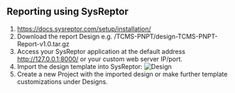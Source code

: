 ## **Reporting using SysReptor**
1. https://docs.sysreptor.com/setup/installation/
2. Download the report Design e.g. /TCMS-PNPT/design-TCMS-PNPT-Report-v1.0.tar.gz
3. Access your SysReptor application at the default address http://127.0.0.1:8000/ or your custom web server IP/port.
4. Import the design template into SysReptor:
   ![Design](/design-import.png)
6. Create a new Project with the imported design or make further template customizations under Designs.
